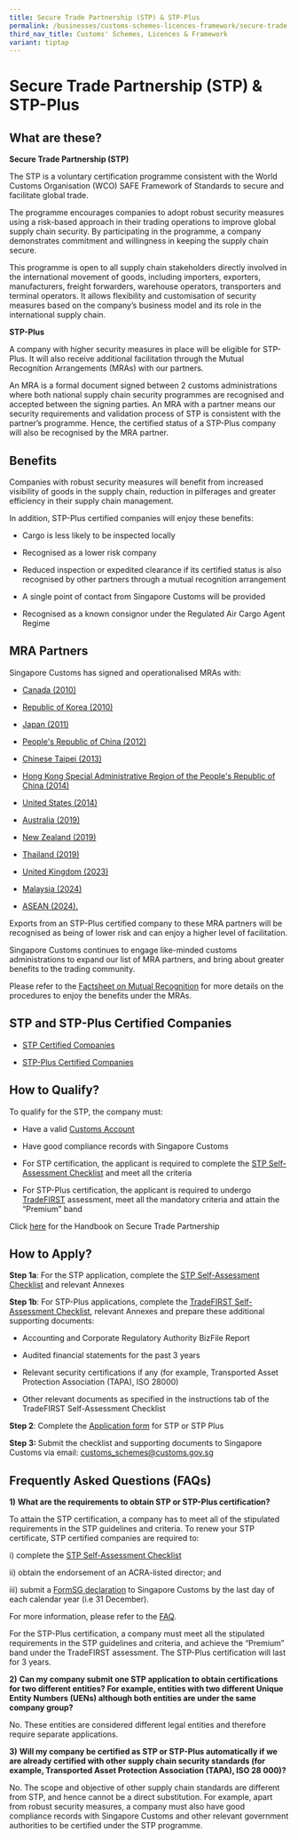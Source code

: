 ```yaml
---
title: Secure Trade Partnership (STP) & STP-Plus
permalink: /businesses/customs-schemes-licences-framework/secure-trade-partnership-stp/
third_nav_title: Customs' Schemes, Licences & Framework
variant: tiptap
---
```

<h1>Secure Trade Partnership (STP) &amp; STP-Plus</h1>
<h2>What are these?</h2>
<p><strong>Secure Trade Partnership (STP)</strong>
</p>
<p>The STP is a voluntary certification programme consistent with the World
Customs Organisation (WCO) SAFE Framework of Standards to secure and facilitate
global trade.</p>
<p>The programme encourages companies to adopt robust security measures using
a risk-based approach in their trading operations to improve global supply
chain security. By participating in the programme, a company demonstrates
commitment and willingness in keeping the supply chain secure.</p>
<p>This programme is open to all supply chain stakeholders directly involved
in the international movement of goods, including importers, exporters,
manufacturers, freight forwarders, warehouse operators, transporters and
terminal operators. It allows flexibility and customisation of security
measures based on the company’s business model and its role in the international
supply chain.</p>
<p><strong>STP-Plus</strong>
</p>
<p>A company with higher security measures in place will be eligible for
STP-Plus. It will also receive additional facilitation through the Mutual
Recognition Arrangements (MRAs) with our partners.</p>
<p>An MRA is a formal document signed between 2 customs administrations where
both national supply chain security programmes are recognised and accepted
between the signing parties. An MRA with a partner means our security requirements
and validation process of STP is consistent with the partner’s programme.
Hence, the certified status of a STP-Plus company will also be recognised
by the MRA partner.</p>
<h2>Benefits</h2>
<p>Companies with robust security measures will benefit from increased visibility
of goods in the supply chain, reduction in pilferages and greater efficiency
in their supply chain management.</p>
<p>In addition, STP-Plus certified companies will enjoy these benefits:</p>
<ul data-tight="true" class="tight">
<li>
<p>Cargo is less likely to be inspected locally</p>
</li>
<li>
<p>Recognised as a lower risk company</p>
</li>
<li>
<p>Reduced inspection or expedited clearance if its certified status is also
recognised by other partners through a mutual recognition arrangement</p>
</li>
<li>
<p>A single point of contact from Singapore Customs will be provided</p>
</li>
<li>
<p>Recognised as a known consignor under the Regulated Air Cargo Agent Regime</p>
</li>
</ul>
<h2>MRA Partners</h2>
<p>Singapore Customs has signed and operationalised MRAs with:</p>
<ul data-tight="true" class="tight">
<li>
<p><a href="/files/businesses/mediarelease-scsignsmras.pdf" rel="noopener noreferrer nofollow" target="_blank">Canada (2010)</a>
</p>
</li>
<li>
<p><a href="/files/businesses/mediarelease-scsignsmras-(1).pdf" rel="noopener noreferrer nofollow" target="_blank">Republic of Korea (2010)</a>
</p>
</li>
<li>
<p><a href="/files/businesses/sinjpnmramediarelease-website.pdf" rel="noopener noreferrer nofollow" target="_blank">Japan (2011)</a>
</p>
</li>
<li>
<p><a href="/files/businesses/chinasporemramediarelease-webcopy-2.pdf" rel="noopener noreferrer nofollow" target="_blank">People's Republic of China (2012)</a>
</p>
</li>
<li>
<p><a href="/files/businesses/tsmracircular.pdf" rel="noopener noreferrer nofollow" target="_blank">Chinese Taipei (2013)</a>
</p>
</li>
<li>
<p><a href="/files/businesses/mediarelease27jun2014.pdf" rel="noopener noreferrer nofollow" target="_blank">Hong Kong Special Administrative Region of the People's Republic of China (2014)</a>
</p>
</li>
<li>
<p><a href="/files/businesses/media-release-1dec14.pdf" rel="noopener noreferrer nofollow" target="_blank">United States (2014)</a>
</p>
</li>
<li>
<p><a href="/files/businesses/sgp-aus-mra.pdf" rel="noopener noreferrer nofollow" target="_blank">Australia (2019)</a>
</p>
</li>
<li>
<p><a href="/news-and-media/circulars/2019-07-25-Circular122019.pdf" rel="noopener noreferrer nofollow" target="_blank">New Zealand (2019)</a>
</p>
</li>
<li>
<p><a href="/news-and-media/circulars/2019-08-26-Circular162019.pdf" rel="noopener noreferrer nofollow" target="_blank">Thailand (2019)</a>
</p>
</li>
<li>
<p><a href="/files/circular_12_2023.pdf" rel="noopener noreferrer nofollow" target="_blank">United Kingdom (2023)</a>
</p>
</li>
<li>
<p><a href="/files/news-and-media/Circular_05_2024.pdf" rel="noopener noreferrer nofollow" target="_blank">Malaysia (2024)</a>
</p>
</li>
<li>
<p><a href="/files/businesses/seb/Circular_06_2024__Ver3_.pdf" rel="noopener nofollow" target="_blank">ASEAN (2024).</a>
</p>
</li>
</ul>
<p>Exports from an STP-Plus certified company to these MRA partners will
be recognised as being of lower risk and can enjoy a higher level of facilitation.</p>
<p>Singapore Customs continues to engage like-minded customs administrations
to expand our list of MRA partners, and bring about greater benefits to
the trading community.</p>
<p>Please refer to the <a href="/files/businesses/seb/FACT_SHEET__FEB_2025_.pdf" rel="noopener nofollow" target="_blank">Factsheet on Mutual Recognition</a> for
more details on the procedures to enjoy the benefits under the MRAs.</p>
<h2>STP and STP-Plus Certified Companies</h2>
<ul data-tight="true" class="tight">
<li>
<p><a href="/files/STP_Certified_Companies_12_Nov_2024_xlsx.pdf" rel="noopener noreferrer nofollow" target="_blank">STP Certified Companies</a>
</p>
</li>
<li>
<p><a href="/files/STP_Plus_Certified_Companies_12_Nov_2024_xlsx.pdf" rel="noopener noreferrer nofollow" target="_blank">STP-Plus Certified Companies</a>
</p>
</li>
</ul>
<h2>How to Qualify?</h2>
<p>To qualify for the STP, the company must:</p>
<ul data-tight="true" class="tight">
<li>
<p>Have a valid <a href="/businesses/new-traders-and-registration-services/registration-services/activate-customs-account" rel="noopener noreferrer nofollow" target="_blank">Customs Account</a>
</p>
</li>
<li>
<p>Have good compliance records with Singapore Customs</p>
</li>
<li>
<p>For STP certification, the applicant is required to complete the <a href="https://go.gov.sg/stpselfassessmentchecklist" rel="noopener nofollow" target="_blank">STP Self-Assessment Checklist</a> and
meet all the criteria</p>
</li>
<li>
<p>For STP-Plus certification, the applicant is required to undergo <a href="/businesses/customs-schemes-licences-framework/trade-first" rel="noopener noreferrer nofollow" target="_blank">TradeFIRST</a> assessment,
meet all the mandatory criteria and attain the “Premium” band</p>
</li>
</ul>
<p>Click <a href="/files/STP_Handbook__Dec_2024_.pdf" rel="noopener noreferrer nofollow" target="_blank">here</a> for
the Handbook on Secure Trade Partnership</p>
<h2>How to Apply?</h2>
<p><strong>Step 1a</strong>: For the STP application, complete the <a href="https://go.gov.sg/stpselfassessmentchecklist" rel="noopener nofollow" target="_blank">STP Self-Assessment Checklist</a> and
relevant Annexes</p>
<p><strong>Step 1b</strong>: For STP-Plus applications, complete the <a href="https://go.gov.sg/tradefirstchecklist" rel="noopener noreferrer nofollow" target="_blank">TradeFIRST Self-Assessment Checklist</a>,
relevant Annexes and prepare these additional supporting documents:</p>
<ul data-tight="true" class="tight">
<li>
<p>Accounting and Corporate Regulatory Authority BizFile Report</p>
</li>
<li>
<p>Audited financial statements for the past 3 years</p>
</li>
<li>
<p>Relevant security certifications if any (for example, Transported Asset
Protection Association (TAPA), ISO 28000)</p>
</li>
<li>
<p>Other relevant documents as specified in the instructions tab of the TradeFIRST
Self-Assessment Checklist</p>
</li>
</ul>
<p><strong>Step 2</strong>: Complete the <a href="https://go.gov.sg/stpapplication" rel="noopener nofollow" target="_blank">Application form</a> for STP or
STP Plus</p>
<p><strong>Step 3: </strong>Submit the checklist and supporting documents
to Singapore Customs via email: <a href="mailto:customs_schemes@customs.gov.sg" rel="noopener noreferrer nofollow" target="_blank">customs_schemes@customs.gov.sg</a>
</p>
<h2>Frequently Asked Questions (FAQs)</h2>
<p><strong>1)</strong>  <strong>What are the requirements to obtain STP or STP-Plus certification?</strong>
</p>
<p>To attain the STP certification, a company has to meet all of the stipulated
requirements in the STP guidelines and criteria. To renew your STP certificate,
STP certified companies are required to:</p>
<p>i) complete the <a href="https://go.gov.sg/stpselfassessmentchecklist" rel="noopener nofollow" target="_blank">STP Self-Assessment Checklist</a>
</p>
<p>ii) obtain the endorsement of an ACRA-listed director; and</p>
<p>iii) submit a <a href="https://go.gov.sg/stpselfdeclaration" rel="noopener nofollow" target="_blank">FormSG declaration</a> to
Singapore Customs by the last day of each calendar year (i.e 31 December).</p>
<p>For more information, please refer to the <a href="/files/FAQs_for_Streamlined_STP_renewal_Final_31_Dec_24.pdf" rel="noopener noreferrer nofollow" target="_blank">FAQ</a>.</p>
<p>For the STP-Plus certification, a company must meet all the stipulated
requirements in the STP guidelines and criteria, and achieve the “Premium”
band under the TradeFIRST assessment. The STP-Plus certification will last
for 3 years.</p>
<p><strong>2)</strong>  <strong>Can my company submit one STP application to obtain certifications for two different entities? For example, entities with two different Unique Entity Numbers (UENs) although both entities are under the same company group?</strong>
</p>
<p>No. These entities are considered different legal entities and therefore
require separate applications.</p>
<p><strong>3)</strong>  <strong>Will my company be certified as STP or STP-Plus automatically if we are already certified with other supply chain security standards (for example, Transported Asset Protection Association (TAPA), ISO 28 000)?</strong>
</p>
<p>No. The scope and objective of other supply chain standards are different
from STP, and hence cannot be a direct substitution. For example, apart
from robust security measures, a company must also have good compliance
records with Singapore Customs and other relevant government authorities
to be certified under the STP programme.</p>